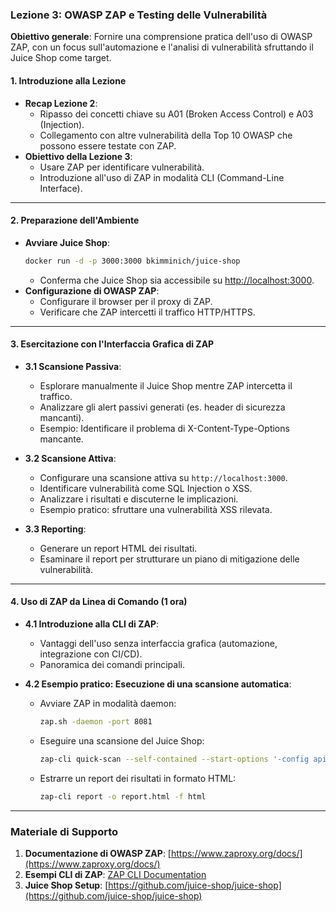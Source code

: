 ### **Lezione 3: OWASP ZAP e Testing delle Vulnerabilità**
**Obiettivo generale**: Fornire una comprensione pratica dell'uso di OWASP ZAP, con un focus sull'automazione e l'analisi di vulnerabilità sfruttando il Juice Shop come target.

#### **1. Introduzione alla Lezione**
- **Recap Lezione 2**:
  - Ripasso dei concetti chiave su A01 (Broken Access Control) e A03 (Injection).
  - Collegamento con altre vulnerabilità della Top 10 OWASP che possono essere testate con ZAP.
- **Obiettivo della Lezione 3**:
  - Usare ZAP per identificare vulnerabilità.
  - Introduzione all'uso di ZAP in modalità CLI (Command-Line Interface).

---

#### **2. Preparazione dell'Ambiente**
- **Avviare Juice Shop**:
  ```bash
  docker run -d -p 3000:3000 bkimminich/juice-shop
  ```
  - Conferma che Juice Shop sia accessibile su [http://localhost:3000](http://localhost:3000).
- **Configurazione di OWASP ZAP**:
  - Configurare il browser per il proxy di ZAP.
  - Verificare che ZAP intercetti il traffico HTTP/HTTPS.

---

#### **3. Esercitazione con l'Interfaccia Grafica di ZAP**
- **3.1 Scansione Passiva**:
  - Esplorare manualmente il Juice Shop mentre ZAP intercetta il traffico.
  - Analizzare gli alert passivi generati (es. header di sicurezza mancanti).
  - Esempio: Identificare il problema di X-Content-Type-Options mancante.

- **3.2 Scansione Attiva**:
  - Configurare una scansione attiva su `http://localhost:3000`.
  - Identificare vulnerabilità come SQL Injection o XSS.
  - Analizzare i risultati e discuterne le implicazioni.
  - Esempio pratico: sfruttare una vulnerabilità XSS rilevata.

- **3.3 Reporting**:
  - Generare un report HTML dei risultati.
  - Esaminare il report per strutturare un piano di mitigazione delle vulnerabilità.

---

#### **4. Uso di ZAP da Linea di Comando (1 ora)**
- **4.1 Introduzione alla CLI di ZAP**:
  - Vantaggi dell'uso senza interfaccia grafica (automazione, integrazione con CI/CD).
  - Panoramica dei comandi principali.

- **4.2 Esempio pratico: Esecuzione di una scansione automatica**:
  - Avviare ZAP in modalità daemon:
    ```bash
    zap.sh -daemon -port 8081
    ```
  - Eseguire una scansione del Juice Shop:
    ```bash
    zap-cli quick-scan --self-contained --start-options '-config api.disablekey=true' http://localhost:3000
    ```
  - Estrarre un report dei risultati in formato HTML:
    ```bash
    zap-cli report -o report.html -f html
    ```

---

### Materiale di Supporto
1. **Documentazione di OWASP ZAP**: [https://www.zaproxy.org/docs/](https://www.zaproxy.org/docs/)
2. **Esempi CLI di ZAP**: [ZAP CLI Documentation](https://github.com/zaproxy/zaproxy/wiki/ApiCli)
3. **Juice Shop Setup**: [https://github.com/juice-shop/juice-shop](https://github.com/juice-shop/juice-shop)

